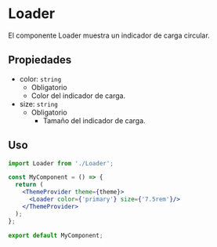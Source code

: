 # Loader

El componente Loader muestra un indicador de carga circular.

## Propiedades

- color: `string`
  - Obligatorio
  - Color del indicador de carga.
- size: `string`
  - Obligatorio
	- Tamaño del indicador de carga.

## Uso

```jsx
import Loader from './Loader';

const MyComponent = () => {
  return (
    <ThemeProvider theme={theme}>
      <Loader color={'primary'} size={'7.5rem'}/>
    </ThemeProvider>
  );
};

export default MyComponent;
